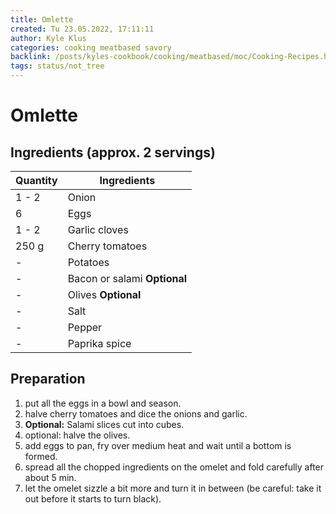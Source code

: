 ```yaml
---
title: Omlette
created: Tu 23.05.2022, 17:11:11
author: Kyle Klus
categories: cooking meatbased savory
backlink: /posts/kyles-cookbook/cooking/meatbased/moc/Cooking-Recipes.html
tags: status/not_tree
---
```


# Omlette

## Ingredients (approx. 2 servings)

| Quantity | Ingredients |
| ---------------- | ------------------------------ |
| 1 - 2 | Onion |
| 6 | Eggs |
| 1 - 2 | Garlic cloves |
| 250 g | Cherry tomatoes |
| - | Potatoes |
| - | Bacon or salami **Optional** |
| - | Olives **Optional** |
| - | Salt |
| - | Pepper |
| - | Paprika spice |

## Preparation

1. put all the eggs in a bowl and season.
2. halve cherry tomatoes and dice the onions and garlic.
3. **Optional:** Salami slices cut into cubes.
4. optional: halve the olives.
5. add eggs to pan, fry over medium heat and wait until a bottom is formed.
6. spread all the chopped ingredients on the omelet and fold carefully after about 5 min.
7. let the omelet sizzle a bit more and turn it in between (be careful: take it out before it starts to turn black).
